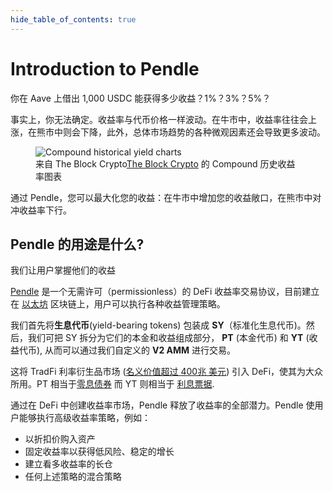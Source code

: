 ```yaml
---
hide_table_of_contents: true
---
```


# Introduction to Pendle

你在 Aave 上借出 1,000 USDC 能获得多少收益？1%？3%？5%？

事实上，你无法确定。收益率与代币价格一样波动。在牛市中，收益率往往会上涨，在熊市中则会下降，此外，总体市场趋势的各种微观因素还会导致更多波动。

<figure>
  <img src="/img/introduction/historical_yield.jpg" alt="Compound historical yield charts" />
  <figcaption>来自 The Block Crypto<a href="https://www.theblockcrypto.com/data/decentralized-finance/cryptocurrency-lending/compound-lending-rates">The Block Crypto</a> 的 Compound 历史收益率图表</figcaption>
</figure>

通过 Pendle，您可以最大化您的收益：在牛市中增加您的收益敞口，在熊市中对冲收益率下行。

## Pendle 的用途是什么?

我们让用户掌握他们的收益

[Pendle](https://pendle.finance/) 是一个无需许可（permissionless）的 DeFi 收益率交易协议，目前建立在 [以太坊](https://ethereum.org/) 区块链上，用户可以执行各种收益管理策略。

我们首先将**生息代币**(yield-bearing tokens) 包装成 **SY**（标准化生息代币)。然后，我们可把 SY 拆分为它们的本金和收益组成部分， **PT** (本金代币) 和 **YT** (收益代币), 从而可以通过我们自定义的 **V2 AMM** 进行交易。


这将 TradFi 利率衍生品市场 ([名义价值超过 400兆 美元](https://www.bis.org/publ/otc_hy2111/intgraphs/graphA3.htm)) 引入 DeFi，使其为大众所用。PT 相当于[零息债券](https://www.investopedia.com/terms/z/zero-couponbond.asp) 而 YT 则相当于 [利息票据](https://www.investopedia.com/terms/c/coupon.asp).

通过在 DeFi 中创建收益率市场，Pendle 释放了收益率的全部潜力。Pendle 使用户能够执行高级收益率策略，例如：

* 以折扣价购入资产
* 固定收益率以获得低风险、稳定的增长
* 建立看多收益率的长仓
* 任何上述策略的混合策略
